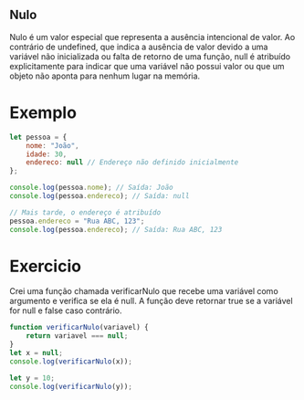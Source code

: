 ## Nulo
Nulo é um valor especial que representa a ausência intencional de valor. Ao contrário de undefined, que indica a ausência de valor devido a uma variável não inicializada ou falta de retorno de uma função, null é atribuído explicitamente para indicar que uma variável não possui valor ou que um objeto não aponta para nenhum lugar na memória.

# Exemplo
```js
let pessoa = {
    nome: "João",
    idade: 30,
    endereco: null // Endereço não definido inicialmente
};

console.log(pessoa.nome); // Saída: João
console.log(pessoa.endereco); // Saída: null

// Mais tarde, o endereço é atribuído
pessoa.endereco = "Rua ABC, 123";
console.log(pessoa.endereco); // Saída: Rua ABC, 123

```

# Exercicio 
Crei uma função chamada verificarNulo que recebe uma variável como argumento e verifica se ela é null. A função deve retornar true se a variável for null e false caso contrário.

```js
function verificarNulo(variavel) {
    return variavel === null;
}
let x = null;
console.log(verificarNulo(x)); 

let y = 10;
console.log(verificarNulo(y)); 

```
